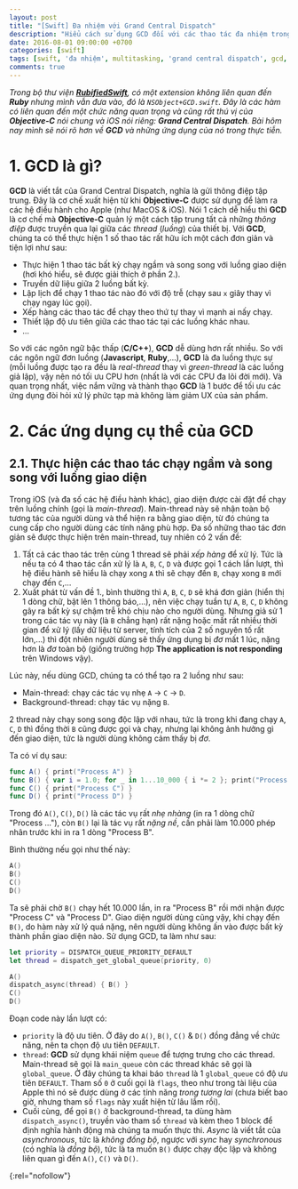 ```yaml
---
layout: post
title: "[Swift] Đa nhiệm với Grand Central Dispatch"
description: "Hiểu cách sử dụng GCD đối với các thao tác đa nhiệm trong Swift & iOS"
date: 2016-08-01 09:00:00 +0700
categories: [swift]
tags: [swift, 'đa nhiệm', multitasking, 'grand central dispatch', gcd, objective-c]
comments: true
---
```


*Trong bộ thư viện **[RubifiedSwift][]**, có một extension không liên quan đến **Ruby** nhưng mình vẫn đưa vào, đó là `NSObject+GCD.swift`. Đây là các hàm có liên quan đến một chức năng quan trọng và cũng rất thú vị của **Objective-C** nói chung và iOS nói riêng: **Grand Central Dispatch**. Bài hôm nay mình sẽ nói rõ hơn về **GCD** và những ứng dụng của nó trong thực tiễn.*

# 1. GCD là gì? #

**GCD** là viết tắt của Grand Central Dispatch, nghĩa là gửi thông điệp tập trung. Đây là cơ chế xuất hiện từ khi **Objective-C** được sử dụng để làm ra các hệ điều hành cho Apple (như MacOS & iOS). Nói 1 cách dễ hiểu thì **GCD** là cơ chế mà **Objective-C** quản lý một cách tập trung tất cả những *thông điệp* được truyền qua lại giữa các *thread* (*luồng*) của thiết bị. Với **GCD**, chúng ta có thể thực hiện 1 số thao tác rất hữu ích một cách đơn giản và tiện lợi như sau:

* Thực hiện 1 thao tác bất kỳ chạy ngầm và song song với luồng giao diện (hơi khó hiểu, sẽ được giải thích ở phần 2.).
* Truyền dữ liệu giữa 2 luồng bất kỳ.
* Lập lịch để chạy 1 thao tác nào đó với độ trễ (chạy sau `x` giây thay vì chạy ngay lúc gọi).
* Xếp hàng các thao tác để chạy theo thứ tự thay vì mạnh ai nấy chạy.
* Thiết lập độ ưu tiên giữa các thao tác tại các luồng khác nhau.
* ...

So với các ngôn ngữ bậc thấp (**C/C++**), **GCD** dễ dùng hơn rất nhiều. So với các ngôn ngữ đơn luồng (**Javascript**, **Ruby**,...), **GCD** là đa luồng thực sự (mỗi luồng được tạo ra đều là *real-thread* thay vì *green-thread* là các luồng giả lập), vậy nên nó tối ưu CPU hơn (nhất là với các CPU đa lõi đời mới). Và quan trọng nhất, việc nắm vững và thành thạo **GCD** là 1 bước để tối ưu các ứng dụng đòi hỏi xử lý phức tạp mà không làm giảm UX của sản phẩm. 

# 2. Các ứng dụng cụ thể của GCD #

## 2.1. Thực hiện các thao tác chạy ngầm và song song với luồng giao diện ##

Trong iOS (và đa số các hệ điều hành khác), giao diện được cài đặt để chạy trên luồng chính (gọi là *main-thread*). Main-thread này sẽ nhận toàn bộ tương tác của người dùng và thể hiện ra bằng giao diện, từ đó chúng ta cung cấp cho người dùng các tính năng phù hợp. Đa số những thao tác đơn giản sẽ được thực hiện trên main-thread, tuy nhiên có 2 vấn đề:

1. Tất cả các thao tác trên cùng 1 thread sẽ phải *xếp hàng* để xử lý. Tức là nếu ta có 4 thao tác cần xử lý là `A`, `B`, `C`, `D` và được gọi 1 cách lần lượt, thì hệ điều hành sẽ hiểu là chạy xong `A` thì sẽ chạy đến `B`, chạy xong `B` mới chạy đến `C`,...
2. Xuất phát từ vấn đề 1., bình thường thì `A`, `B`, `C`, `D` sẽ khá đơn giản (hiển thị 1 dòng chữ, bật lên 1 thông báo,...), nên việc chạy tuần tự `A`, `B`, `C`, `D` không gây ra bất kỳ sự chậm trễ khó chịu nào cho người dùng. Nhưng giả sử 1 trong các tác vụ này (là `B` chẳng hạn) rất nặng hoặc mất rất nhiều thời gian để xử lý (lấy dữ liệu từ server, tính tích của 2 số nguyên tố rất lớn,...) thì đột nhiên người dùng sẽ thấy ứng dụng bị *đơ* mất 1 lúc, nặng hơn là *đơ* toàn bộ (giống trường hợp **The application is not responding** trên Windows vậy).

Lúc này, nếu dùng GCD, chúng ta có thể tạo ra 2 luồng như sau:

* Main-thread: chạy các tác vụ nhẹ `A` -> `C` -> `D`.
* Background-thread: chạy tác vụ nặng `B`.

2 thread này chạy song song độc lập với nhau, tức là trong khi đang chạy `A`, `C`, `D` thì đồng thời `B` cũng được gọi và chạy, nhưng lại không ảnh hưởng gì đến giao diện, tức là người dùng không cảm thấy bị *đơ*.

Ta có ví dụ sau:

```swift
func A() { print("Process A") }
func B() { var i = 1.0; for _ in 1...10_000 { i *= 2 }; print("Process B") }
func C() { print("Process C") }
func D() { print("Process D") }
```

Trong đó `A()`, `C()`, `D()` là các tác vụ rất *nhẹ nhàng* (in ra 1 dòng chữ "Process ..."), còn `B()` lại là tác vụ rất *nặng nề*, cần phải làm 10.000 phép nhân trước khi in ra 1 dòng "Process B".

Bình thường nếu gọi như thế này:

```swift
A()
B()
C()
D()
```

Ta sẽ phải chờ `B()` chạy hết 10.000 lần, in ra "Process B" rồi mới nhận được "Process C" và "Process D". Giao diện người dùng cũng vậy, khi chạy đến `B()`, do hàm này xử lý quá nặng, nên người dùng không ấn vào được bất kỳ thành phần giao diện nào. Sử dụng GCD, ta làm như sau:

```swift
let priority = DISPATCH_QUEUE_PRIORITY_DEFAULT
let thread = dispatch_get_global_queue(priority, 0)

A()
dispatch_async(thread) { B() }
C()
D()
```

Đoạn code này lần lượt có:

* `priority` là độ ưu tiên. Ở đây do `A()`, `B()`, `C()` & `D()` đồng đẳng về chức năng, nên ta chọn độ ưu tiên `DEFAULT`.
* `thread`: **GCD** sử dụng khái niệm `queue` để tượng trưng cho các thread. Main-thread sẽ gọi là `main_queue` còn các thread khác sẽ gọi là `global_queue`. Ở đây chúng ta khai báo `thread` là 1 `global_queue` có độ ưu tiên `DEFAULT`. Tham số `0` ở cuối gọi là `flags`, theo như trong tài liệu của Apple thì nó sẽ được dùng ở các tính năng *trong tương lai* (chưa biết bao giờ, nhưng tham số `flags` này xuất hiện từ lâu lắm rồi).
* Cuối cùng, để gọi `B()` ở background-thread, ta dùng hàm `dispatch_async()`, truyền vào tham số `thread` và kèm theo 1 block để định nghĩa hành động mà chúng ta muốn thực thi. *Async* là viết tắt của *asynchronous*, tức là *không đồng bộ*, ngược với *sync* hay *synchronous* (có nghĩa là *đồng bộ*), tức là ta muốn `B()` được chạy độc lập và không liên quan gì đến `A()`, `C()` và `D()`.

[RubifiedSwift]:        https://github.com/ethan605/RubifiedSwift
{:rel="nofollow"}
